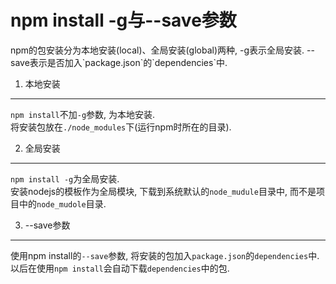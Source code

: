 npm install -g与--save参数
===

<div class="jumbotron">
<p>npm的包安装分为本地安装(local)、全局安装(global)两种, -g表示全局安装.
--save表示是否加入`package.json`的`dependencies`中.</p>  
</div>

1. 本地安装
---
`npm install`不加`-g`参数, 为本地安装.   
将安装包放在`./node_modules`下(运行npm时所在的目录).

2. 全局安装
---
`npm install -g`为全局安装.     
安装nodejs的模板作为全局模块, 下载到系统默认的`node_mudule`目录中, 而不是项目中的`node_mudole`目录.

3. --save参数
---
使用npm install的`--save`参数, 将安装的包加入`package.json`的`dependencies`中.   
以后在使用`npm install`会自动下载`dependencies`中的包.